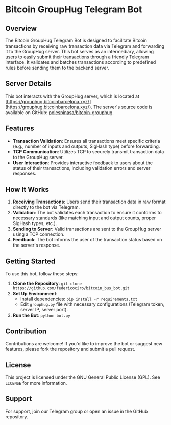 # Bitcoin GroupHug Telegram Bot

## Overview
The Bitcoin GroupHug Telegram Bot is designed to facilitate Bitcoin transactions by receiving raw transaction data via Telegram and forwarding it to the GroupHug server. This bot serves as an intermediary, allowing users to easily submit their transactions through a friendly Telegram interface. It validates and batches transactions according to predefined rules before sending them to the backend server.

## Server Details
This bot interacts with the GroupHug server, which is located at [https://grouphug.bitcoinbarcelona.xyz/](https://grouphug.bitcoinbarcelona.xyz/). The server's source code is available on GitHub: [polespinasa/bitcoin-grouphug](https://github.com/polespinasa/bitcoin-grouphug.git).

## Features
- **Transaction Validation**: Ensures all transactions meet specific criteria (e.g., number of inputs and outputs, SigHash type) before forwarding.
- **TCP Communication**: Utilizes TCP to securely transmit transaction data to the GroupHug server.
- **User Interaction**: Provides interactive feedback to users about the status of their transactions, including validation errors and server responses.

## How It Works
1. **Receiving Transactions**: Users send their transaction data in raw format directly to the bot via Telegram.
2. **Validation**: The bot validates each transaction to ensure it conforms to necessary standards (like matching input and output counts, proper SigHash types, etc.).
3. **Sending to Server**: Valid transactions are sent to the GroupHug server using a TCP connection.
4. **Feedback**: The bot informs the user of the transaction status based on the server's response.

## Getting Started
To use this bot, follow these steps:
1. **Clone the Repository**: `git clone https://github.com/federicociro/bitcoin_bus_bot.git`
2. **Set Up Environment**:
    - Install dependencies: `pip install -r requirements.txt`
    - Edit `grouphug.py` file with necessary configurations (Telegram token, server IP, server port).
3. **Run the Bot**: `python bot.py`

## Contribution
Contributions are welcome! If you'd like to improve the bot or suggest new features, please fork the repository and submit a pull request.

## License
This project is licensed under the GNU General Public License (GPL). See `LICENSE` for more information.

## Support
For support, join our Telegram group or open an issue in the GitHub repository.
